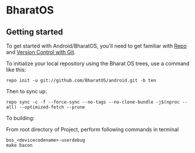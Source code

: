 BharatOS
===========

Getting started
---------------

To get started with Android/BharatOS, you'll need to get
familiar with [Repo](https://source.android.com/source/using-repo.html) and [Version Control with Git](https://source.android.com/source/version-control.html).

To initialize your local repository using the Bharat OS trees, use a command like this:
```
repo init -u git://github.com/BharatOS/android.git -b ten
```
Then to sync up:
```
repo sync -c -f --force-sync --no-tags --no-clone-bundle -j$(nproc --all) --optimized-fetch --prune
```
 To building:

From root directory of Project, perform following 
commands in terminal 

```source build/envsetup.sh lunch 
bos_<devicecodename>-userdebug 
make bacon  
